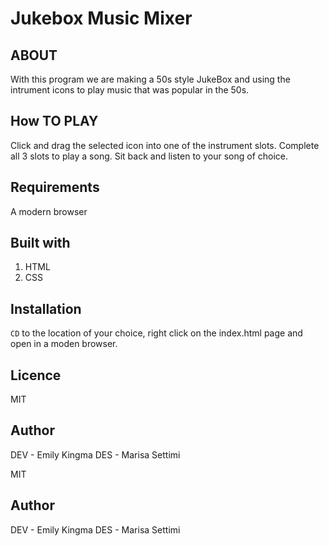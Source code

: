 # Jukebox Music Mixer

## ABOUT

With this program we are making a 50s style JukeBox and using the intrument icons to play music that was popular in the 50s.

## How TO PLAY

Click and drag the selected icon into one of the instrument slots. Complete all 3 slots to play a song. Sit back and listen to your song of choice. 

## Requirements 

A modern browser

## Built with

1. HTML
2. CSS

## Installation

`CD` to the location of your choice, right click on the index.html page and open in a moden browser.

## Licence 

MIT

## Author

DEV - Emily Kingma
DES - Marisa Settimi


MIT

## Author

DEV - Emily Kingma
DES - Marisa Settimi

